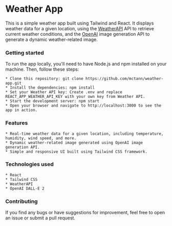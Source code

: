 
# Weather App

This is a simple weather app built using Tailwind and React. It displays weather data for a given location, using the [WeatherAPI](https://www.weatherapi.com/) API to retrieve current weather conditions, and the [OpenAI](https://openai.com/) image generation API to generate a dynamic weather-related image.

### Getting started

To run the app locally, you'll need to have Node.js and npm installed on your machine. Then, follow these steps:

    * Clone this repository: git clone https://github.com/mctann/weather-app.git
    * Install the dependencies: npm install
    * Set your Weather API key: Create .env and replace REACT_APP_WEATHER_API_KEY with your own key from Weather API.
    * Start the development server: npm start
    * Open your browser and navigate to http://localhost:3000 to see the app in action.

### Features

    * Real-time weather data for a given location, including temperature, humidity, wind speed, and more.
    * Dynamic weather-related image generated using OpenAI image generation API.
    * Simple and responsive UI built using Tailwind CSS framework.

### Technologies used

    * React
    * Tailwind CSS
    * WeatherAPI
    * OpenAI DALL-E 2

### Contributing

If you find any bugs or have suggestions for improvement, feel free to open an issue or submit a pull request.
